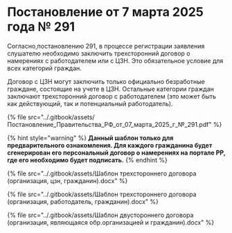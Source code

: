 # Постановление от 7 марта 2025 года № 291

Согласно[ ](https://docs.cntd.ru/document/1305049879)постановлению 291, в процессе регистрации заявления слушателю необходимо заключить трехсторонний договор о намерениях с работодателем или с ЦЗН. Это обязательное условие для всех категорий граждан.

Договор с ЦЗН могут заключить только официально безработные граждане, состоящие на учете в ЦЗН. Остальные категории граждан заключают трехсторонний договор с работодателем (это может быть как действующий, так и потенциальный работодатель).

{% file src="../.gitbook/assets/Постановление_Правительства_РФ_от_07_марта_2025_г_№_291.pdf" %}

{% hint style="warning" %}
**Данный шаблон только для предварительного ознакомления. Для каждого гражданина будет сгенерирован его персональный договор о намерениях на портале РР, где его необходимо будет подписать.**
{% endhint %}



{% file src="../.gitbook/assets/Шаблон трехстороннего договора (организация, цзн, гражданин).docx" %}

{% file src="../.gitbook/assets/Шаблон трехстороннего договора (организация, работодатель, гражданин).docx" %}

{% file src="../.gitbook/assets/Шаблон двустороннего договора (организация, являющаяся обр.организацией и гражданин).docx" %}
